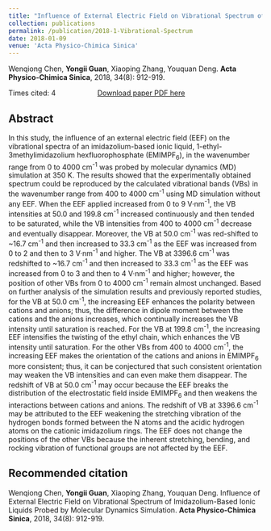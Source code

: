 ```yaml
---
title: "Influence of External Electric Field on Vibrational Spectrum of Imidazolium-Based Ionic Liquids Probed by Molecular Dynamics Simulation"
collection: publications
permalink: /publication/2018-1-Vibrational-Spectrum
date: 2018-01-09
venue: 'Acta Physico-Chimica Sinica'
---
```


Wenqiong Chen, <b>Yongii Guan</b>, Xiaoping Zhang, Youquan Deng. <b>Acta Physico-Chimica Sinica</b>, 2018, 34(8): 912-919.

Times cited: 4 &nbsp; &nbsp; &nbsp; &nbsp; &nbsp; &nbsp; &nbsp; &nbsp; &nbsp; &nbsp; [Download paper PDF here](https://yongjiguan.github.io/files/2018-1.pdf)

## Abstract
In this study, the influence of an external electric field (EEF) on the vibrational spectra of an imidazolium-based ionic liquid, 1-ethyl-3methylimidazolium hexfluorophosphate (EMIMPF<sub>6</sub>), in the wavenumber range from 0 to 4000 cm<sup>-1</sup> was probed by molecular dynamics (MD) simulation at 350 K. The results showed that the experimentally obtained spectrum could be reproduced by the calculated vibrational bands (VBs) in the wavenumber range from 400 to 4000 cm<sup>-1</sup> using MD simulation without any EEF. When the EEF applied increased from 0 to 9 V·nm<sup>-1</sup>, the VB intensities at 50.0 and 199.8 cm<sup>-1</sup> increased continuously and then tended to be saturated, while the VB intensities from 400 to 4000 cm<sup>-1</sup> decrease and eventually disappear. Moreover, the VB at 50.0 cm<sup>-1</sup> was red-shifted to ~16.7 cm<sup>-1</sup> and then increased to 33.3 cm<sup>-1</sup> as the EEF was increased from 0 to 2 and then to 3 V·nm<sup>-1</sup> and higher. The VB at 3396.6 cm<sup>-1</sup> was redshifted to ~16.7 cm<sup>-1</sup> and then increased to 33.3 cm<sup>-1</sup> as the EEF was increased from 0 to 3 and then to 4 V·nm<sup>-1</sup> and higher; however, the position of other VBs from 0 to 4000 cm<sup>-1</sup> remain almost unchanged. Based on further analysis of the simulation results and previously reported studies, for the VB at 50.0 cm<sup>-1</sup>, the increasing EEF enhances the polarity between cations and anions; thus, the difference in dipole moment between the cations and the anions increases, which continually increases the VB intensity until saturation is reached. For the VB at 199.8 cm<sup>-1</sup>, the increasing EEF intensifies the twisting of the ethyl chain, which enhances the VB intensity until saturation. For the other VBs from 400 to 4000 cm<sup>-1</sup>, the increasing EEF makes the orientation of the cations and anions in EMIMPF<sub>6</sub> more consistent; thus, it can be conjectured that such consistent orientation may weaken the VB intensities and can even make them disappear. The redshift of VB at 50.0 cm<sup>-1</sup> may occur because the EEF breaks the distribution of the electrostatic field inside EMIMPF<sub>6</sub> and then weakens the interactions between cations and anions. The redshift of VB at 3396.6 cm<sup>-1</sup> may be attributed to the EEF weakening the stretching vibration of the hydrogen bonds formed between the N atoms and the acidic hydrogen atoms on the cationic imidazolium rings. The EEF does not change the positions of the other VBs because the inherent stretching, bending, and rocking vibration of functional groups are not affected by the EEF.

## Recommended citation
Wenqiong Chen, <b>Yongii Guan</b>, Xiaoping Zhang, Youquan Deng. Influence of External Electric Field on Vibrational Spectrum of Imidazolium-Based Ionic Liquids Probed by Molecular Dynamics Simulation. <b>Acta Physico-Chimica Sinica</b>, 2018, 34(8): 912-919.